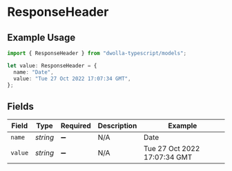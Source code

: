 # ResponseHeader

## Example Usage

```typescript
import { ResponseHeader } from "dwolla-typescript/models";

let value: ResponseHeader = {
  name: "Date",
  value: "Tue 27 Oct 2022 17:07:34 GMT",
};
```

## Fields

| Field                        | Type                         | Required                     | Description                  | Example                      |
| ---------------------------- | ---------------------------- | ---------------------------- | ---------------------------- | ---------------------------- |
| `name`                       | *string*                     | :heavy_minus_sign:           | N/A                          | Date                         |
| `value`                      | *string*                     | :heavy_minus_sign:           | N/A                          | Tue 27 Oct 2022 17:07:34 GMT |